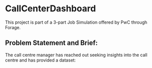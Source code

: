 # CallCenterDashboard
This project is part of a 3-part Job Simulation offered by PwC through Forage.

## Problem Statement and Brief:
The call centre manager has reached out seeking insights into the call centre and has provided a dataset:

